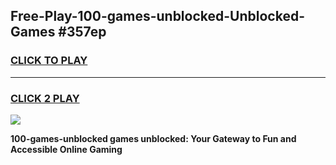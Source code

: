 
## Free-Play-100-games-unblocked-Unblocked-Games #357ep
<h3>
<a href="https://news.freeplayer.one?title=100-games-unblocked&ref=8M">CLICK TO PLAY</a></h3>
<hr>

<h3>
<a href="https://news.freeplayer.one?title=100-games-unblocked&ref=8M">CLICK 2 PLAY</a>
  
</h3>

<a href="https://news.freeplayer.one?title=100-games-unblocked&ref=8M"><img src="https://clearcache.store/games.png"></a>


**100-games-unblocked games unblocked: Your Gateway to Fun and Accessible Online Gaming**
